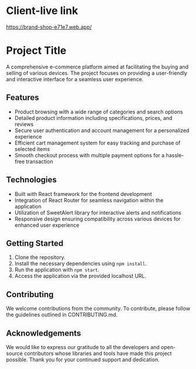 # Client-live link
https://brand-shop-e71e7.web.app/

# Project Title

A comprehensive e-commerce platform aimed at facilitating the buying and selling of various devices. The project focuses on providing a user-friendly and interactive interface for a seamless user experience.

## Features

- Product browsing with a wide range of categories and search options
- Detailed product information including specifications, prices, and reviews
- Secure user authentication and account management for a personalized experience
- Efficient cart management system for easy tracking and purchase of selected items
- Smooth checkout process with multiple payment options for a hassle-free transaction

## Technologies

- Built with React framework for the frontend development
- Integration of React Router for seamless navigation within the application
- Utilization of SweetAlert library for interactive alerts and notifications
- Responsive design ensuring compatibility across various devices for enhanced user experience

## Getting Started

1. Clone the repository.
2. Install the necessary dependencies using `npm install`.
3. Run the application with `npm start`.
4. Access the application via the provided localhost URL.

## Contributing

We welcome contributions from the community. To contribute, please follow the guidelines outlined in CONTRIBUTING.md.

## Acknowledgements

We would like to express our gratitude to all the developers and open-source contributors whose libraries and tools have made this project possible. Thank you for your continued support and dedication.
